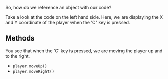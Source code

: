 So, how do we reference an object with our code?

Take a look at the code on the left hand side. Here, we are displaying the X and Y coordinate of the player when the 'C' key is pressed.

## Methods
You see that when the 'C' key is pressed, we are moving the player up and to the right.

- `player.moveUp()`
- `player.moveRight()`
